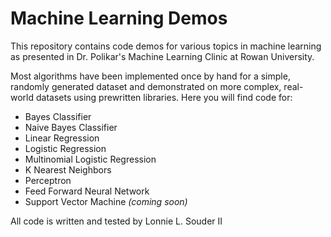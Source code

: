 # Machine Learning Demos

This repository contains code demos for various topics in machine learning as presented in Dr. Polikar's Machine Learning Clinic at Rowan University.

Most algorithms have been implemented once by hand for a simple, randomly generated dataset and demonstrated on more complex, real-world datasets using prewritten libraries. Here you will find code for:

* Bayes Classifier
* Naive Bayes Classifier
* Linear Regression
* Logistic Regression
* Multinomial Logistic Regression
* K Nearest Neighbors
* Perceptron
* Feed Forward Neural Network
* Support Vector Machine *(coming soon)*

All code is written and tested by Lonnie L. Souder II
